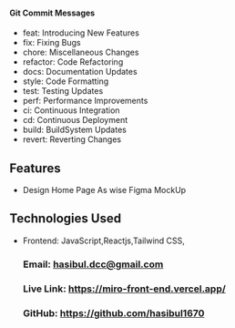 



#### Git Commit Messages

- feat: Introducing New Features
- fix: Fixing Bugs
- chore: Miscellaneous Changes
- refactor: Code Refactoring
- docs: Documentation Updates
- style: Code Formatting
- test: Testing Updates
- perf: Performance Improvements
- ci: Continuous Integration
- cd: Continuous Deployment
- build: BuildSystem Updates
- revert: Reverting Changes


## Features

- Design Home Page As wise Figma MockUp


## Technologies Used

- Frontend: JavaScript,Reactjs,Tailwind CSS,


  ### Email: hasibul.dcc@gmail.com
  ### Live Link: https://miro-front-end.vercel.app/
  ### GitHub: https://github.com/hasibul1670



